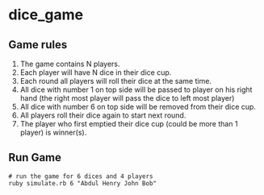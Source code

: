 # dice_game

## Game rules

1. The game contains N players. 
2. Each player will have N dice in their dice cup.
3. Each round all players will roll their dice at the same time.
4. All dice with number 1 on top side will be passed to player on his right hand (the right most player will pass the dice to left most player)
5. All dice with number 6 on top side will be removed from their dice cup.
6. All players roll their dice again to start next round.
7. The player who first emptied their dice cup (could be more than 1 player) is winner(s).

## Run Game

``` shell
# run the game for 6 dices and 4 players
ruby simulate.rb 6 "Abdul Henry John Bob"
```
